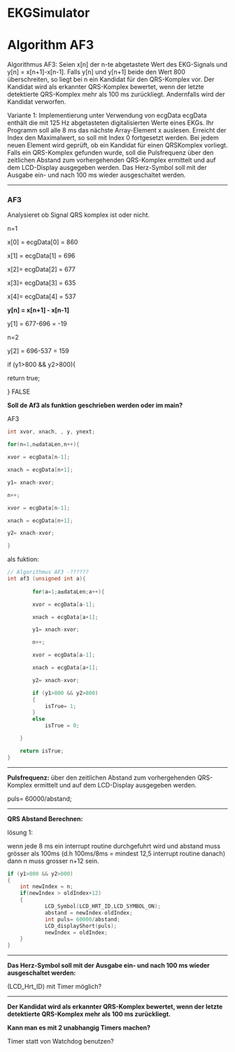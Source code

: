 # EKGSimulator
# Algorithm AF3

Algorithmus AF3:
Seien x[n] der n-te abgetastete Wert des EKG-Signals und y[n] = x[n+1]-x[n-1].
Falls y[n] und y[n+1] beide den Wert 800 überschreiten, so liegt bei n ein Kandidat für den QRS-Komplex vor. Der Kandidat wird als erkannter QRS-Komplex bewertet, wenn der letzte detektierte QRS-Komplex mehr als 100 ms zurückliegt. Andernfalls wird der Kandidat verworfen.

Variante 1: Implementierung unter Verwendung von ecgData
ecgData enthält die mit 125 Hz abgetasteten digitalisierten Werte eines EKGs. Ihr Programm soll
alle 8 ms das nächste Array-Element x auslesen. Erreicht der Index den Maximalwert, so soll mit
Index 0 fortgesetzt werden. Bei jedem neuen Element wird geprüft, ob ein Kandidat für einen QRSKomplex vorliegt. Falls ein QRS-Komplex gefunden wurde, soll die Pulsfrequenz über den zeitlichen
Abstand zum vorhergehenden QRS-Komplex ermittelt und auf dem LCD-Display ausgegeben
werden. Das Herz-Symbol soll mit der Ausgabe ein- und nach 100 ms wieder ausgeschaltet werden.

---

### AF3

Analysieret ob Signal QRS komplex ist oder nicht.

n=1

x[0] = ecgData[0] = 860

x[1] = ecgData[1] = 696

x[2]= ecgData[2] = 677

x[3]= ecgData[3] = 635

x[4]= ecgData[4] = 537

**y[n] = x[n+1] - x[n-1]**

y[1] = 677-696 = -19

n=2

y[2] = 696-537 = 159

if (y1>800 && y2>800){ 

return true;

} FALSE

**Soll de Af3 als funktion geschrieben werden oder im main?**

AF3

```c
int xvor, xnach, , y, ynext;

for(n=1,n≤dataLen,n++){

xvor = ecgData[n-1];

xnach = ecgData[n+1];

y1= xnach-xvor;

n++;

xvor = ecgData[n-1];

xnach = ecgData[n+1];

y2= xnach-xvor;

}
```

als fuktion:

```c
// Algorithmus AF3 -??????
int af3 (unsigned int a){
		
		for(a=1;a≤dataLen;a++){

        xvor = ecgData[a-1];

        xnach = ecgData[a+1];

        y1= xnach-xvor;

        n++;

        xvor = ecgData[a-1];

        xnach = ecgData[a+1];

        y2= xnach-xvor;

        if (y1>800 && y2>800)
        {
            isTrue= 1;
        }
        else
            isTrue = 0;

    }

    return isTrue;
}

```

---

**Pulsfrequenz:** über den zeitlichen Abstand zum vorhergehenden QRS-Komplex ermittelt und auf dem LCD-Display ausgegeben werden.

puls= 60000/abstand;

---

**********************QRS Abstand Berechnen:**********************  

lösung 1:

wenn jede 8 ms ein interrupt routine durchgefuhrt wird und abstand muss grösser als 100ms (d.h 100ms/8ms = mindest 12,5 interrupt routine danach) dann n muss grosser n+12 sein.

```c
if (y1>800 && y2>800)
{
	int newIndex = n;
	if(newIndex > oldIndex+12)
	{
			LCD_Symbol(LCD_HRT_ID,LCD_SYMBOL_ON); 
			abstand = newIndex-oldIndex;
			int puls= 60000/abstand;
			LCD_displayShort(puls);
			newIndex = oldIndex;
	}
}

```

---

**Das Herz-Symbol soll mit der Ausgabe ein- und nach 100 ms wieder ausgeschaltet werden:**

(LCD_Hrt_ID) mit Timer möglich?

---

**Der Kandidat wird als erkannter QRS-Komplex bewertet, wenn der letzte detektierte QRS-Komplex mehr als 100 ms zurückliegt.**

**************************Kann man es mit 2 unabhangig Timers machen?**************************

Timer statt von Watchdog benutzen?
